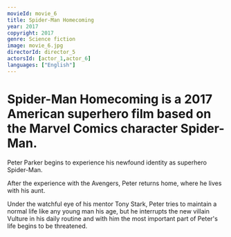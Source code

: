 ```yaml
---
movieId: movie_6
title: Spider-Man Homecoming
year: 2017
copyright: 2017
genre: Science fiction
image: movie_6.jpg
directorId: director_5
actorsId: [actor_1,actor_6]
languages: ["English"]
---
```


# Spider-Man Homecoming is a 2017 American superhero film based on the Marvel Comics character Spider-Man.
Peter Parker begins to experience his newfound identity as superhero Spider-Man.

After the experience with the Avengers, Peter returns home, where he lives with his aunt.

Under the watchful eye of his mentor Tony Stark, Peter tries to maintain a normal life like any young man his age, but he interrupts the new villain Vulture in his daily routine and with him the most important part of Peter's life begins to be threatened.